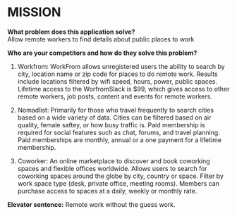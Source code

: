 # MISSION 

**What problem does this application solve?**  
Allow remote workers to find details about public places to work

**Who are your competitors and how do they solve this problem?**  

1. Workfrom: WorkFrom allows unregistered users the ability to search by city, location name or zip code for places to do remote work. Results include locations filtered by wifi speed, hours, power, public spaces.  Lifetime access to the WorfromSlack is $99, which gives access to other remote workers, job posts, content and events for remote workers.  

2. Nomadlist: Primarily for those who travel frequently to search cities based on a wide variety of data. Cities can be filtered based on air quality, female saftey, or how busy traffic is. Paid membership is required for social features such as chat, forums, and travel planning. Paid memberships are monthly, annual or a one payment for a lifetime membership. 

3. Coworker: An online marketplace to discover and book coworking spaces and flexible offices worldwide.  Allows users to search for coworking spaces around the globe by city, country or space. Filter by work space type (desk, private office, meeting rooms).  Members can purchase access to spaces at a daily, weekly or monthly rate.  



**Elevator sentence:**
  Remote work without the guess work.  